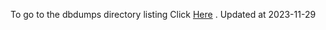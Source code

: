 To go to the dbdumps directory listing Click [Here](https://ipfs.io/ipfs/bafkreiaf6ieg374in3wkfj65v5xcyh7kepzhqopsmhdqm36os57fpsaaie) . Updated at 2023-11-29